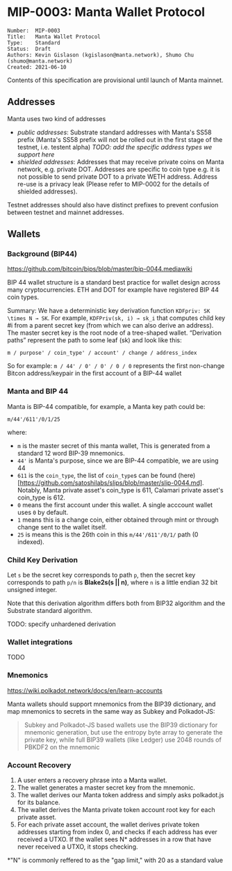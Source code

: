 # MIP-0003: Manta Wallet Protocol

```
Number:  MIP-0003
Title:   Manta Wallet Protocol
Type:    Standard
Status:  Draft
Authors: Kevin Gislason (kgislason@manta.network), Shumo Chu (shumo@manta.network)
Created: 2021-06-10
```

Contents of this specification are provisional until launch of Manta mainnet.

## Addresses

Manta uses two kind of addresses

- _public addresses_: Substrate standard addresses with Manta's SS58 prefix (Manta's SS58 prefix will not be rolled out in the first stage of the testnet, i.e. testent alpha)
  _TODO: add the specific address types we support here_
- _shielded addresses_: Addresses that may receive private coins on Manta network, e.g. private DOT. Addresses are specific to coin type e.g. it is not possible to send private DOT to a private WETH address. Address re-use is a privacy leak (Please refer to MIP-0002 for the details of shielded addresses).

Testnet addresses should also have distinct prefixes to prevent confusion between testnet and mainnet addresses.

## Wallets

### Background (BIP44)

https://github.com/bitcoin/bips/blob/master/bip-0044.mediawiki

BIP 44 wallet structure is a standard best practice for wallet design across many cryptocurrencies. ETH and DOT for example have registered BIP 44 coin types.

Summary: We have a deterministic key derivation function `KDFpriv: SK \times N → SK`. For example, `KDFPriv(sk, i) → sk_i` that computes child key #i from a parent secret key (from which we can also derive an address). The master secret key is the root node of a tree-shaped wallet. “Derivation paths” represent the path to some leaf (sk) and look like this:

`m / purpose' / coin_type' / account' / change / address_index`

So for example: `m / 44' / 0' / 0' / 0 / 0` represents the first non-change Bitcon address/keypair in the first account of a BIP-44 wallet


### Manta and BIP 44

Manta is BIP-44 compatible, for example, a Manta key path could be:

`m/44'/611'/0/1/25`

where:
- `m` is the master secret of this manta wallet, This is generated from a standard 12 word BIP-39 mnemonics.
- `44'` is Manta's purpose, since we are BIP-44 compatible, we are using 44
- `611` is the `coin_type`, the list of `coin_type`s can be found (here)[https://github.com/satoshilabs/slips/blob/master/slip-0044.md]. Notably, Manta private asset's coin_type is 611, Calamari private asset's coin_type is 612.
- `0` means the first account under this wallet. A single acccount wallet uses `0` by default.
- `1` means this is a change coin, either obtained through mint or through change sent to the wallet itself. 
- `25` is means this is the 26th coin in this `m/44'/611'/0/1/` path (0 indexed).

### Child Key Derivation

Let `s` be the secret key corresponds to path `p`, then the secret key corresponds to path `p/n` is **Blake2s(s || n)**, where `n` is a 
little endian 32 bit unsigned integer.

Note that this derivation algorithm differs both from BIP32 algorithm and the Substrate standard algorithm.

TODO: specify unhardened derivation


### Wallet integrations

TODO


### Mnemonics

https://wiki.polkadot.network/docs/en/learn-accounts

Manta wallets should support mnemonics from the BIP39 dictionary, and map mnemonics to secrets in the same way as Subkey and Polkadot-JS:

> Subkey and Polkadot-JS based wallets use the BIP39 dictionary for mnemonic generation, but use the entropy byte array to generate the private key, while full BIP39 wallets (like Ledger) use 2048 rounds of PBKDF2 on the mnemonic

### Account Recovery

1. A user enters a recovery phrase into a Manta wallet.
2. The wallet generates a master secret key from the mnemonic.
3. The wallet derives our Manta token address and simply asks polkadot.js for its balance.
4. The wallet derives the Manta private token account root key for each private asset.
5. For each private asset account, the wallet derives private token addresses starting from index 0, and checks if each address has ever received a UTXO. If the wallet sees N\* addresses in a row that have never received a UTXO, it stops checking.

\*"N" is commonly reffered to as the "gap limit," with 20 as a standard value
